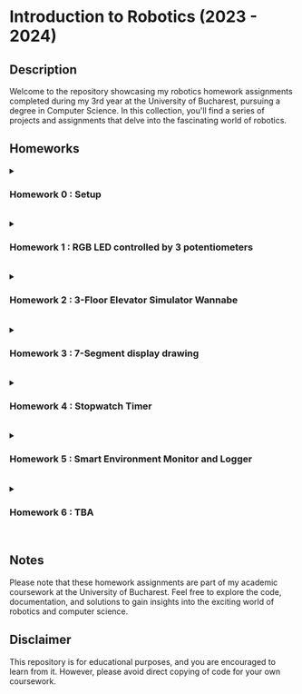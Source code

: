 # Introduction to Robotics (2023 - 2024)

## Description
Welcome to the repository showcasing my robotics homework assignments completed during my 3rd year at the University of Bucharest, pursuing a degree in Computer Science. In this collection, you'll find a series of projects and assignments that delve into the fascinating world of robotics.

## Homeworks
  
<details>
<summary><h3>Homework 0 : Setup</h3></summary>
<br><b>To do/use list:</b><br><br>
  
- [X] GitHub repository created
- [X] Arduino IDE installed
- [X] Arduino UNO Kit
       
</details>
<br>

<details>
<summary><h3>Homework 1 : RGB LED controlled by 3 potentiometers</h3></summary>
<b>Technical Task -></b>
Use a separate potentiometer for controlling each color of the RGB LED: Red, Green, and Blue.
This control must leverage digital electronics. 
Specifically, the potentiometer’s value need to be read with Arduino and then write a mapped value to the LED pins.
<br><img src = 'https://github.com/leviaici/IntroductionToRobotics/blob/main/Homework_1/IMG_6201.jpeg' align="right" height = 300 width = 300>
<br><br><b>To do/use list:</b><br><br>
  
- [X] Arduino UNO Board
- [X] RGB LED
- [X] Potentiometers (3)
- [X] Resistors and wires as needed
- [X] Arduino Code
- [X] Yotube Link: https://www.youtube.com/watch?v=ooLFFQwXiQg
- [X] Setup photo

</details>
<br>

<details>
<summary><h3>Homework 2 : 3-Floor Elevator Simulator Wannabe</h3></summary>
<b>Technical Task -></b>
Design a control system that simulates a 3-floor elevator using the Arduino platform. Here are the specific requirements:

* LED Indicators: Each of the 3 LEDs should represent one of the 3 floors. The LED corresponding to the current floor should light up. Additionally, another LED should represent the elevator’s operational state.  It should blink when the elevator is moving and remain static when stationary.
* Buttons: Implement 3 buttons that represent the call buttons from the 3 floors. When pressed, the elevator should simulate movement towardsthe floor after a short interval (2-3 seconds).
* Buzzer: The buzzer should sound briefly during the following scenarios:
  
  <ol>- Elevator arriving at the desired floor (something resembling a ”cling”).</ol>
  <ol>- Elevator  doors  closing  and  movement  (pro  tip:  split  them  into  2different sounds)</ol>

* State Change & Timers: If the elevator is already at the desired floor, pressing the button for that floor should have no effect. Otherwise, after a button press, the elevator should ”wait for the doors to close” and then ”move” to the corresponding floor. If the elevator is in movement, it should do nothing. 
* Debounce: Remember to implement debounce for the buttons to avoid unintentional repeated button presses.
  
<br><b>To do/use list:</b><br>
<img src = 'https://github.com/leviaici/IntroductionToRobotics/blob/main/Homework_2/IMG_6356.jpeg' align="right" width = 300>
  
- [X] Arduino UNO Board
- [X] LEDs (4)
- [X] Buttons (3)
- [X] Buzzer
- [X] Resistors and wires as needed
- [X] Arduino Code
- [X] Yotube Link: https://www.youtube.com/watch?v=LoeoLPdo4wk
- [X] Setup photo
</details><br>

<details>
<summary><h3>Homework 3 : 7-Segment display drawing</h3></summary>

<b>Technical Task -></b>
The joystick will be used to control the position ofthe segment and ”draw” on the display. The movement between segmentsshould be natural, meaning they should jump from the current positiononly to neighbors, but without passing through ”walls”.
The current position always blinks (irrespective of the fact that the segment is on or off).
Short pressing the button toggles the segment state from ON to OFF or from OFF to ON. Long pressing the button resets the entire display by turning all the segments OFF and moving the current position to the decimal point.
<br>

<b>The movement for each LED:</b>

| Current LED | UP  | DOWN | LEFT | RIGHT |
| :---------: | :-: | :--: | :--: | :---: |
|      a      | N/A |  g   |  f   |   b   |
|      b      |  a  |  g   |  f   |  N/A  |
|      c      |  g  |  d   |  e   |  dp   |
|      d      |  g  | N/A  |  e   |   c   |
|      e      |  g  |  d   | N/A  |   c   |
|      f      |  a  |  g   | N/A  |   b   |
|      g      |  a  |  d   | N/A  |  N/A  |
|     dp      | N/A | N/A  |  c   |  N/A  |

<br><b>To do/use list:</b><br>
<img src = 'https://github.com/leviaici/IntroductionToRobotics/blob/main/Homework_3/IMG_6411.jpeg' align="right" width = 300>

- [X] Arduino UNO Board
- [X] 7-Segment display
- [X] Joystick
- [X] Resistors and wires as needed
- [X] Arduino Code
- [X] Youtube Link: https://www.youtube.com/watch?v=jwyccp7IVYY
- [X] Setup photo

</details><br>

<details>
<summary><h3>Homework 4 : Stopwatch Timer</h3></summary>

<b>Technical Task -></b>
Using the 4 digit 7 segment display and 3 buttons, a stopwatch timer that counts in 10ths of a second and has a save lap functionality (similar to most basic stopwatch functions on most phones) is implemented.

<br><b>Requirements</b><br>

The starting value of the 4 digit 7 segment display should be ”000.0”. The buttons have the following functionalities:
* Button 1: Start / pause.
* Button 2: Reset (if  in  pause  mode). Reset saved laps (if in lap viewing mode).
* Button 3: Save lap (if in counting mode), cycle through last saved laps (up to 4 laps).

<br><b>Workflow</b><br>

* Display shows "000.0". When pressing the Startbutton, the timer should start.
* During timer counter, each press of the lap button, the timer's value is saved in memory (not persistent, it is OK to be deleted upon reset), up to 4 laps; pressing the 5th time should override  the  1st  saved  one. If the reset button is pressed while timer works, nothing happens. If the pause button is pressed, the timer stops.
* In Pause Mode, the lap flag button doesn’t work anymore. Pressing the reset button sends you to viewing lap times mode.
* After reset, the flag buttons can now be pressed to cycle through the lap times. Each time the flag button is pressed, it takes you to the next saved lap. Pressing it continuously cycle you through it continuously. Pressing the reset button while in this state resets all your flags and takes the timer back to "000.0".

<br><b>To do/use list:</b><br>
<img src = 'https://github.com/leviaici/IntroductionToRobotics/blob/main/Homework_4/IMG_6471.jpeg' align="right" width = 300>

- [X] Arduino UNO Board
- [X] 4 digit 7 segment display
- [X] 3 buttons
- [X] Resistors and wires as needed
- [X] Arduino Code
- [X] Youtube Link: https://www.youtube.com/watch?v=I68L3hdWD3I
- [X] Setup photo

</details><br>

<details>
<summary><h3>Homework 5 : Smart Environment Monitor and Logger</h3></summary>

<b>Technical Task -></b>
Developed a ”Smart Environment Monitor and Logger” using Arduino.  This system will utilize various sensors to gather environmental data, log this data into EEPROM, and provide both visual feedback via an RGB LED and user interaction through a Serial Menu. The project focuses on integrating sensor readings, memory management, Serial Communication and the general objective of building a menu.

<br><b>Menu structure</b><br>

* Sensor Settings
 
  <ol><b>1.1 Sensors Sampling Interval -> </b>Here a value between 1 and 10 seconds will be read from the Serial menu. This value is used as a sampling rate for the sensors.</ol><br>
  <ol><b>1.2 Ultrasonic Alert Threshold -> </b>Here a value will be read from the Serial menu. This value is used as a threshold value for the ultrasonic sensor. When sensor value exceeds the threshold value, an alert should be given. If the LED is set to Automatic Mode (see section 4.2), it will also turn red if any of the sensors are outside the value.</ol><br>
  <ol><b>1.3 LDR Alert Threshold -> </b>Here a value will be read from the Serial menu. This value is used as a threshold value for the LDR sensor. When sensor value exceeds the threshold value, an alert should be given. If the LED is set to Automatic Mode (see section 4.2), it will also turn red if any of the sensors are outside the value.</ol><br>
  <ol><b>1.4 Back -> </b>Sending you back to the main menu.</ol><br>

* Reset Logger Data

  Resetting all the sensors readings data stored in EEPROM.

  <ol><b>2.1 Yes</b></ol><br>
  <ol><b>2.2 No</b></ol><br>

* System Status

  <ol><b>3.1 Current Sensor Readings -> </b>Continuously print sensor readings at the set sampling rate, from all sensors. Exiting this submenu will be done by pressing a specific key (mentioned when entering in the submenu).</ol><br>
  <ol><b>3.2 Current Sensor Settings -> </b>Displays  the  sampling rate and threshold value for all sensors.</ol><br>
  <ol><b>3.3 Display Logged Data -> </b>Displays last 10 sensor readings for all sensors.</ol><br>
  <ol><b>3.4 Back -> </b>Sending you back to the main menu.</ol><br>

* RGB LED Control

<ol><b>4.1 Manual Color Control -> </b>Set the RGB colors manually by entering input data for red, green and blue values.</ol><br>
<ol><b>4.2 LED: Toggle Automatic ON/OFF -> </b>If automatic mode is ON, then the led color should be GREEN when all sensors value don't exceed threshold values (no alert) and RED when there is an alert (any sensor value exceeds the specified threshold). When automatic mode is OFF, then the LED should use the last saved RGB values.</ol><br>
<ol><b>4.3 Back -> </b>Sending you back to the main menu.</ol><br>

<br><b>To do/use list:</b><br>

- [ ] Arduino UNO Board
- [ ] Ultrasonic Sensor (HC-SR04)
- [ ] LDR (Light-Dependent Resistor)
- [ ] RGB LED
- [ ] Resistors and wires as needed
- [ ] Arduino Code
- [ ] Youtube Link:
- [ ] Setup photo
      
</details><br>

<details>
<summary><h3>Homework 6 : TBA</h3></summary>
  
<b>Technical Task -></b>
TBA

<br><b>To do/use list:</b><br>

- [ ] TBA

</details><br>

## Notes
Please note that these homework assignments are part of my academic coursework at the University of Bucharest. Feel free to explore the code, documentation, and solutions to gain insights into the exciting world of robotics and computer science.

## Disclaimer
This repository is for educational purposes, and you are encouraged to learn from it. However, please avoid direct copying of code for your own coursework.
